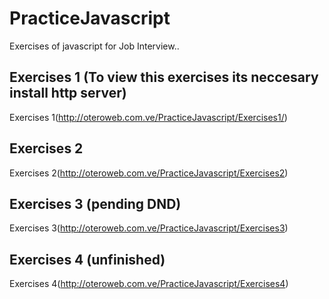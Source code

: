# PracticeJavascript
Exercises of javascript for Job Interview..

## Exercises 1 (To view this exercises its neccesary  install http server) 
Exercises 1(http://oteroweb.com.ve/PracticeJavascript/Exercises1/)
## Exercises 2
Exercises 2(http://oteroweb.com.ve/PracticeJavascript/Exercises2)
## Exercises 3 (pending DND)
Exercises 3(http://oteroweb.com.ve/PracticeJavascript/Exercises3)
## Exercises 4 (unfinished)
Exercises 4(http://oteroweb.com.ve/PracticeJavascript/Exercises4)



